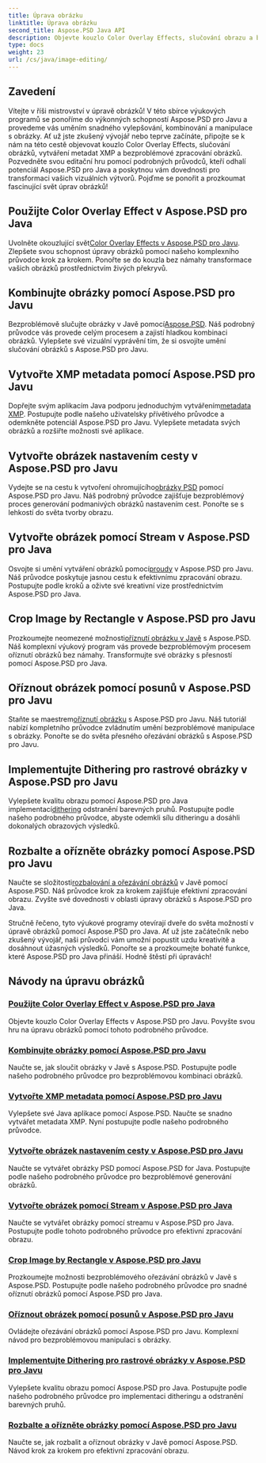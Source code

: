 ```yaml
---
title: Úprava obrázku
linktitle: Úprava obrázku
second_title: Aspose.PSD Java API
description: Objevte kouzlo Color Overlay Effects, slučování obrazu a bezproblémového zpracování obrazu s Aspose.PSD. Pozvedněte svou hru na úpravu obrázků pomocí našich průvodců.
type: docs
weight: 23
url: /cs/java/image-editing/
---
```

## Zavedení 

Vítejte v říši mistrovství v úpravě obrázků! V této sbírce výukových programů se ponoříme do výkonných schopností Aspose.PSD pro Javu a provedeme vás uměním snadného vylepšování, kombinování a manipulace s obrázky. Ať už jste zkušený vývojář nebo teprve začínáte, připojte se k nám na této cestě objevovat kouzlo Color Overlay Effects, slučování obrázků, vytváření metadat XMP a bezproblémové zpracování obrázků. Pozvedněte svou editační hru pomocí podrobných průvodců, kteří odhalí potenciál Aspose.PSD pro Java a poskytnou vám dovednosti pro transformaci vašich vizuálních výtvorů. Pojďme se ponořit a prozkoumat fascinující svět úprav obrázků!

## Použijte Color Overlay Effect v Aspose.PSD pro Java

 Uvolněte okouzlující svět[Color Overlay Effects v Aspose.PSD pro Javu](./color-overlay-effect/). Zlepšete svou schopnost úpravy obrázků pomocí našeho komplexního průvodce krok za krokem. Ponořte se do kouzla bez námahy transformace vašich obrázků prostřednictvím živých překryvů.

## Kombinujte obrázky pomocí Aspose.PSD pro Javu

 Bezproblémově slučujte obrázky v Javě pomocí[Aspose.PSD](./combine-images/). Náš podrobný průvodce vás provede celým procesem a zajistí hladkou kombinaci obrázků. Vylepšete své vizuální vyprávění tím, že si osvojíte umění slučování obrázků s Aspose.PSD pro Javu.

## Vytvořte XMP metadata pomocí Aspose.PSD pro Javu

 Dopřejte svým aplikacím Java podporu jednoduchým vytvářením[metadata XMP](./create-xmp-metadata/). Postupujte podle našeho uživatelsky přívětivého průvodce a odemkněte potenciál Aspose.PSD pro Javu. Vylepšete metadata svých obrázků a rozšiřte možnosti své aplikace.

## Vytvořte obrázek nastavením cesty v Aspose.PSD pro Javu

 Vydejte se na cestu k vytvoření ohromujícího[obrázky PSD](./create-image-by-setting-path/) pomocí Aspose.PSD pro Javu. Náš podrobný průvodce zajišťuje bezproblémový proces generování podmanivých obrázků nastavením cest. Ponořte se s lehkostí do světa tvorby obrazu.

## Vytvořte obrázek pomocí Stream v Aspose.PSD pro Java

 Osvojte si umění vytváření obrázků pomocí[proudy](./create-image-using-stream/) v Aspose.PSD pro Javu. Náš průvodce poskytuje jasnou cestu k efektivnímu zpracování obrazu. Postupujte podle kroků a oživte své kreativní vize prostřednictvím Aspose.PSD pro Java.

## Crop Image by Rectangle v Aspose.PSD pro Javu

 Prozkoumejte neomezené možnosti[oříznutí obrázku v Javě](./crop-image-by-rectangle/) s Aspose.PSD. Náš komplexní výukový program vás provede bezproblémovým procesem oříznutí obrázků bez námahy. Transformujte své obrázky s přesností pomocí Aspose.PSD pro Java.

## Oříznout obrázek pomocí posunů v Aspose.PSD pro Javu

 Staňte se maestrem[oříznutí obrázku](./crop-image-by-shifts/) s Aspose.PSD pro Javu. Náš tutoriál nabízí kompletního průvodce zvládnutím umění bezproblémové manipulace s obrázky. Ponořte se do světa přesného ořezávání obrázků s Aspose.PSD pro Javu.

## Implementujte Dithering pro rastrové obrázky v Aspose.PSD pro Javu

 Vylepšete kvalitu obrazu pomocí Aspose.PSD pro Java implementací[dithering](./implement-dithering/) odstranění barevných pruhů. Postupujte podle našeho podrobného průvodce, abyste odemkli sílu ditheringu a dosáhli dokonalých obrazových výsledků.

## Rozbalte a ořízněte obrázky pomocí Aspose.PSD pro Javu

 Naučte se složitosti[rozbalování a ořezávání obrázků](./expand-and-crop-images/) v Javě pomocí Aspose.PSD. Náš průvodce krok za krokem zajišťuje efektivní zpracování obrazu. Zvyšte své dovednosti v oblasti úpravy obrázků s Aspose.PSD pro Java.

Stručně řečeno, tyto výukové programy otevírají dveře do světa možností v úpravě obrázků pomocí Aspose.PSD pro Java. Ať už jste začátečník nebo zkušený vývojář, naši průvodci vám umožní popustit uzdu kreativitě a dosáhnout úžasných výsledků. Ponořte se a prozkoumejte bohaté funkce, které Aspose.PSD pro Java přináší. Hodně štěstí při úpravách!
## Návody na úpravu obrázků
### [Použijte Color Overlay Effect v Aspose.PSD pro Java](./color-overlay-effect/)
Objevte kouzlo Color Overlay Effects v Aspose.PSD pro Javu. Povyšte svou hru na úpravu obrázků pomocí tohoto podrobného průvodce.
### [Kombinujte obrázky pomocí Aspose.PSD pro Javu](./combine-images/)
Naučte se, jak sloučit obrázky v Javě s Aspose.PSD. Postupujte podle našeho podrobného průvodce pro bezproblémovou kombinaci obrázků.
### [Vytvořte XMP metadata pomocí Aspose.PSD pro Javu](./create-xmp-metadata/)
Vylepšete své Java aplikace pomocí Aspose.PSD. Naučte se snadno vytvářet metadata XMP. Nyní postupujte podle našeho podrobného průvodce.
### [Vytvořte obrázek nastavením cesty v Aspose.PSD pro Javu](./create-image-by-setting-path/)
Naučte se vytvářet obrázky PSD pomocí Aspose.PSD for Java. Postupujte podle našeho podrobného průvodce pro bezproblémové generování obrázků.
### [Vytvořte obrázek pomocí Stream v Aspose.PSD pro Java](./create-image-using-stream/)
Naučte se vytvářet obrázky pomocí streamu v Aspose.PSD pro Java. Postupujte podle tohoto podrobného průvodce pro efektivní zpracování obrazu.
### [Crop Image by Rectangle v Aspose.PSD pro Javu](./crop-image-by-rectangle/)
Prozkoumejte možnosti bezproblémového ořezávání obrázků v Javě s Aspose.PSD. Postupujte podle našeho podrobného průvodce pro snadné oříznutí obrázků pomocí Aspose.PSD pro Java.
### [Oříznout obrázek pomocí posunů v Aspose.PSD pro Javu](./crop-image-by-shifts/)
Ovládejte ořezávání obrázků pomocí Aspose.PSD pro Javu. Komplexní návod pro bezproblémovou manipulaci s obrázky.
### [Implementujte Dithering pro rastrové obrázky v Aspose.PSD pro Javu](./implement-dithering/)
Vylepšete kvalitu obrazu pomocí Aspose.PSD pro Java. Postupujte podle našeho podrobného průvodce pro implementaci ditheringu a odstranění barevných pruhů.
### [Rozbalte a ořízněte obrázky pomocí Aspose.PSD pro Javu](./expand-and-crop-images/)
Naučte se, jak rozbalit a oříznout obrázky v Javě pomocí Aspose.PSD. Návod krok za krokem pro efektivní zpracování obrazu.